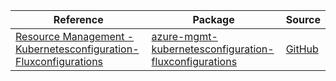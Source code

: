 | Reference | Package | Source |
|---|---|---|
|[Resource Management - Kubernetesconfiguration-Fluxconfigurations](mgmt-kubernetesconfiguration-fluxconfigurations-readme.md)|[azure-mgmt-kubernetesconfiguration-fluxconfigurations](https://pypi.org/project/azure-mgmt-kubernetesconfiguration-fluxconfigurations)|[GitHub](https://github.com/Azure/azure-sdk-for-python/blob/main/sdk/kubernetesconfiguration/azure-mgmt-kubernetesconfiguration-fluxconfigurations)|
